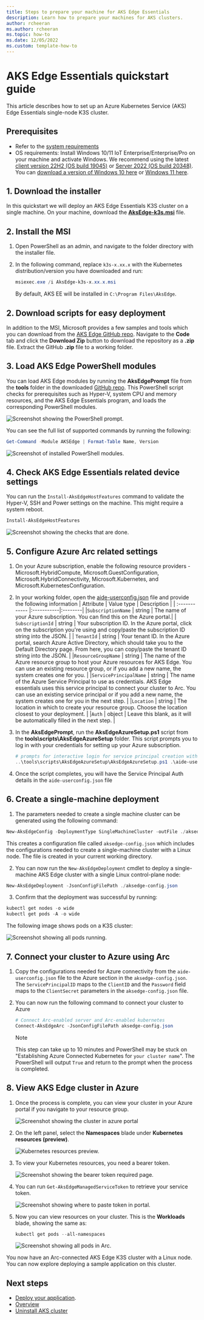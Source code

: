 ```yaml
---
title: Steps to prepare your machine for AKS Edge Essentials
description: Learn how to prepare your machines for AKS clusters. 
author: rcheeran
ms.author: rcheeran
ms.topic: how-to
ms.date: 12/05/2022
ms.custom: template-how-to
---
```


# AKS Edge Essentials quickstart guide

This article describes how to set up an Azure Kubernetes Service (AKS) Edge Essentials single-node K3S cluster.

## Prerequisites

- Refer to the [system requirements](aks-edge-system-requirements.md)
- OS requirements: Install Windows 10/11 IoT Enterprise/Enterprise/Pro on your machine and activate Windows. We recommend using the latest [client version 22H2 (OS build 19045)](/windows/release-health/release-information) or [Server 2022 (OS build 20348)](/windows/release-health/windows-server-release-info). You can [download a version of Windows 10 here](https://www.microsoft.com/software-download/windows10) or [Windows 11 here](https://www.microsoft.com/software-download/windows11).

## 1. Download the installer

In this quickstart we will deploy an AKS Edge Essentials K3S cluster on a single machine. On your machine, download the [**AksEdge-k3s.msi**](https://aka.ms/aks-edge/k3s-msi) file.

## 2. Install the MSI

1. Open PowerShell as an admin, and navigate to the folder directory with the installer file.

2. In the following command, replace `k3s-x.xx.x` with the Kubernetes distribution/version you have downloaded and run:

    ```powershell
    msiexec.exe /i AksEdge-k3s-x.xx.x.msi
    ```

    By default, AKS EE will be installed in `C:\Program Files\AksEdge`.

## 2. Download scripts for easy deployment

In addition to the MSI, Microsoft provides a few samples and tools which you can download from the [AKS Edge GitHub repo](https://github.com/Azure/AKS-Edge). Navigate to the **Code** tab and click the **Download Zip** button to download the repository as a **.zip** file. Extract the GitHub **.zip** file to a working folder.

## 3. Load AKS Edge PowerShell modules

You can load AKS Edge modules by running the **AksEdgePrompt** file from the **tools** folder in the downloaded [GitHub repo](https://github.com/Azure/AKS-Edge/blob/main/tools/AksEdgePrompt.cmd). This PowerShell script checks for prerequisites such as Hyper-V, system CPU and memory resources, and the AKS Edge Essentials program, and loads the corresponding PowerShell modules.

![Screenshot showing the PowerShell prompt.](./media/aks-edge/aksedge-prompt.png)

You can see the full list of supported commands by running the following:

```powershell
Get-Command -Module AKSEdge | Format-Table Name, Version
```

![Screenshot of installed PowerShell modules.](media/aks-edge/aks-edge-prompt-get-module.png)

## 4. Check AKS Edge Essentials related device settings

You can run the `Install-AksEdgeHostFeatures` command to validate the Hyper-V, SSH and Power settings on the machine. This might require a system reboot.

```powershell
Install-AksEdgeHostFeatures
```

![Screenshot showing the checks that are done.](media/aks-edge/aks-edge-prompt-install-host.png)

## 5. Configure Azure Arc related settings

1. On your Azure subscription, enable the following resource providers - Microsoft.HybridCompute, Microsoft.GuestConfiguration, Microsoft.HybridConnectivity, Microsoft.Kubernetes, and Microsoft.KubernetesConfiguration.
2. In your working folder, open the [aide-userconfig.json](https://github.com/Azure/AKS-Edge/blob/main/tools/aide-userconfig.json) file and provide the following information
    | Attribute | Value type      |  Description |
    | :------------ |:-----------|:--------|
    |`SubscriptionName` | string | The name of your Azure subscription. You can find this on the Azure portal.|
    | `SubscriptionId` | string | Your subscription ID. In the Azure portal, click on the subscription you're using and copy/paste the subscription ID string into the JSON. |
    | `TenantId` | string | Your tenant ID. In the Azure portal, search Azure Active Directory, which should take you to the Default Directory page. From here, you can copy/paste the tenant ID string into the JSON. |
    |`ResourceGroupName` | string | The name of the Azure resource group to host your Azure resources for AKS Edge. You can use an existing resource group, or if you add a new name, the system creates one for you. |
    |`ServicePrincipalName` | string | The name of the Azure Service Principal to use as credentials. AKS Edge essentials uses this service principal to connect your cluster to Arc. You can use an existing service principal or if you add a new name, the system creates one for you in the next step. |
    |`Location` | string | The location in which to create your resource group. Choose the location closest to your deployment. |
    |`Auth` | object | Leave this blank, as it will be automatically filled in the next step. |

3. In the **AksEdgePrompt**, run the **AksEdgeAzureSetup.ps1** script from the **tools\scripts\AksEdgeAzureSetup** folder. This script prompts you to log in with your credentials for setting up your Azure subscription.

    ```powershell
    # prompts for interactive login for service principal creation with Contributor role at resource group level
    ..\tools\scripts\AksEdgeAzureSetup\AksEdgeAzureSetup.ps1 .\aide-userconfig.json -spContributorRole
    ```

4. Once the script completes, you will have the Service Principal Auth details in the `aide-userconfig.json` file

## 6. Create a single-machine deployment

1. The parameters needed to create a single machine cluster can be generated using the following command:

```powershell
New-AksEdgeConfig -DeploymentType SingleMachineCluster -outFile ./aksedge-config.json
```

This creates a configuration file called `aksedge-config.json` which includes the configurations needed to create a single-machine cluster with a Linux node. The file is created in your current working directory.

2. You can now run the `New-AksEdgeDeployment` cmdlet to deploy a single-machine AKS Edge cluster with a single Linux control-plane node:

```PowerShell
New-AksEdgeDeployment -JsonConfigFilePath ./aksedge-config.json
```

3. Confirm that the deployment was successful by running:

```powershell
kubectl get nodes -o wide
kubectl get pods -A -o wide
```

The following image shows pods on a K3S cluster:

![Screenshot showing all pods running.](./media/aks-edge/all-pods-running.png)

## 7. Connect your cluster to Azure using Arc

1. Copy the configurations needed for Azure connectivity from the `aide-userconfig.json` file to the Azure section in the `aksedge-config.json`. The `ServicePrincipalID` maps to the `ClientID` and the `Password` field maps to the `ClientSecret` parameters in the `aksedge-config.json` file.
2. You can now run the following command to connect your cluster to Azure

    ```powershell
   # Connect Arc-enabled server and Arc-enabled kubernetes
   Connect-AksEdgeArc -JsonConfigFilePath aksedge-config.json
   ```

    > [!NOTE]
    > This step can take up to 10 minutes and PowerShell may be stuck on "Establishing Azure Connected Kubernetes for `your cluster name`". The PowerShell will output `True` and return to the prompt when the process is completed.

## 8. View AKS Edge cluster in Azure

1. Once the process is complete, you can view your cluster in your Azure portal if you navigate to your resource group.

   ![Screenshot showing the cluster in azure portal](media/aks-edge/cluster-in-az-portal.png)

2. On the left panel, select the **Namespaces** blade under **Kubernetes resources (preview)**.

   ![Kubernetes resources preview.](media/aks-edge/kubernetes-resources-preview.png)

3. To view your Kubernetes resources, you need a bearer token.

   ![Screenshot showing the bearer token required page.](media/aks-edge/bearer-token-required.png)

4. You can run `Get-AksEdgeManagedServiceToken` to retrieve your service token.

   ![Screenshot showing where to paste token in portal.](media/aks-edge/bearer-token-in-portal.png)

5. Now you can view resources on your cluster. This is the **Workloads** blade, showing the same as:

    ```powershell
    kubectl get pods --all-namespaces
    ```

    ![Screenshot showing all pods in Arc.](media/aks-edge/all-pods-in-arc.png)

You now have an Arc-connected AKS Edge K3S cluster with a Linux node. You can now explore deploying a sample application on this cluster.

## Next steps

- [Deploy your application](aks-edge-howto-deploy-app.md).
- [Overview](aks-edge-overview.md)
- [Uninstall AKS cluster](aks-edge-howto-uninstall.md)
